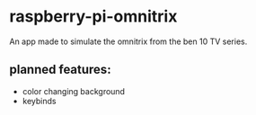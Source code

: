# raspberry-pi-omnitrix

An app made to simulate the omnitrix from the ben 10 TV series.

## planned features:
- color changing background
- keybinds